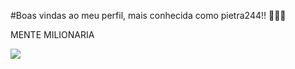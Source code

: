 #Boas vindas ao meu perfil, mais conhecida como pietra244!! 🤑💸👼

MENTE MILIONARIA

![](https://media1.tenor.com/m/CZMqKo3iR64AAAAC/funny-love.gif)

